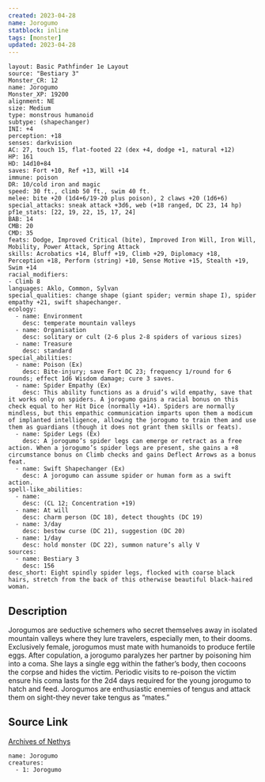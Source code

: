 ```yaml
---
created: 2023-04-28
name: Jorogumo
statblock: inline
tags: [monster]
updated: 2023-04-28
---
```

```statblock
layout: Basic Pathfinder 1e Layout
source: "Bestiary 3"
Monster_CR: 12
name: Jorogumo
Monster_XP: 19200
alignment: NE
size: Medium
type: monstrous humanoid
subtype: (shapechanger)
INI: +4
perception: +18
senses: darkvision
AC: 27, touch 15, flat-footed 22 (dex +4, dodge +1, natural +12)
HP: 161
HD: 14d10+84
saves: Fort +10, Ref +13, Will +14
immune: poison
DR: 10/cold iron and magic
speed: 30 ft., climb 50 ft., swim 40 ft.
melee: bite +20 (1d4+6/19-20 plus poison), 2 claws +20 (1d6+6)
special_attacks: sneak attack +3d6, web (+18 ranged, DC 23, 14 hp)
pf1e_stats: [22, 19, 22, 15, 17, 24]
BAB: 14
CMB: 20
CMD: 35
feats: Dodge, Improved Critical (bite), Improved Iron Will, Iron Will, Mobility, Power Attack, Spring Attack
skills: Acrobatics +14, Bluff +19, Climb +29, Diplomacy +18, Perception +18, Perform (string) +10, Sense Motive +15, Stealth +19, Swim +14
racial_modifiers:
- Climb 8
languages: Aklo, Common, Sylvan
special_qualities: change shape (giant spider; vermin shape I), spider empathy +21, swift shapechanger.
ecology:
  - name: Environment
    desc: temperate mountain valleys
  - name: Organisation
    desc: solitary or cult (2-6 plus 2-8 spiders of various sizes)
  - name: Treasure
    desc: standard
special_abilities:
  - name: Poison (Ex)
    desc: Bite-injury; save Fort DC 23; frequency 1/round for 6 rounds; effect 1d6 Wisdom damage; cure 3 saves.
  - name: Spider Empathy (Ex)
    desc: This ability functions as a druid’s wild empathy, save that it works only on spiders. A jorogumo gains a racial bonus on this check equal to her Hit Dice (normally +14). Spiders are normally mindless, but this empathic communication imparts upon them a modicum of implanted intelligence, allowing the jorogumo to train them and use them as guardians (though it does not grant them skills or feats).
  - name: Spider Legs (Ex)
    desc: A jorogumo’s spider legs can emerge or retract as a free action. When a jorogumo’s spider legs are present, she gains a +8 circumstance bonus on Climb checks and gains Deflect Arrows as a bonus feat.
  - name: Swift Shapechanger (Ex)
    desc: A jorogumo can assume spider or human form as a swift action.
spell-like_abilities:
  - name:
    desc: (CL 12; Concentration +19)
  - name: At will
    desc: charm person (DC 18), detect thoughts (DC 19)
  - name: 3/day
    desc: bestow curse (DC 21), suggestion (DC 20)
  - name: 1/day
    desc: hold monster (DC 22), summon nature’s ally V
sources:
  - name: Bestiary 3
    desc: 156
desc_short: Eight spindly spider legs, flocked with coarse black hairs, stretch from the back of this otherwise beautiful black-haired woman.
```
## Description
Jorogumos are seductive schemers who secret themselves away in isolated mountain valleys where they lure travelers, especially men, to their dooms. Exclusively female, jorogumos must mate with humanoids to produce fertile eggs. After copulation, a jorogumo paralyzes her partner by poisoning him into a coma. She lays a single egg within the father’s body, then cocoons the corpse and hides the victim. Periodic visits to re-poison the victim ensure his coma lasts for the 2d4 days required for the young jorogumo to hatch and feed. Jorogumos are enthusiastic enemies of tengus and attack them on sight-they never take tengus as “mates.”
## Source Link
[Archives of Nethys](https://aonprd.com/MonsterDisplay.aspx?ItemName=Jorogumo)
```encounter-table
name: Jorogumo
creatures:
  - 1: Jorogumo
```
